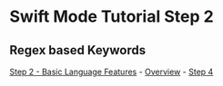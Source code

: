 # Swift Mode Tutorial Step 2
## Regex based Keywords



[Step 2 - Basic Language Features](../SwiftModeStep2) - [Overview](..) - [Step 4](../SwiftModeStep4)